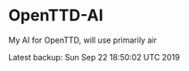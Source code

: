 # OpenTTD-AI
My AI for OpenTTD, will use primarily air

Latest backup: Sun Sep 22 18:50:02 UTC 2019
